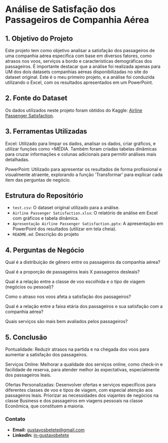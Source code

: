 # Análise de Satisfação dos Passageiros de Companhia Aérea

 ## 1. Objetivo do Projeto
 Este projeto tem como objetivo analisar a satisfação dos passageiros de uma companhia aérea específica com base em diversos fatores, como atrasos nos voos, serviços a bordo e características demográficas dos passageiros. É importante destacar que a análise foi realizada apenas para UM dos dois datasets companhias aéreas disponibilizadas no site do dataset original. Este é o meu primeiro projeto, e a análise foi conduzida utilizando o Excel, com os resultados apresentados em um PowerPoint.

 ## 2. Fonte do Dataset
 Os dados utilizados neste projeto foram obtidos do Kaggle: [Airline Passenger Satisfaction](https://www.kaggle.com/datasets/teejmahal20/airline-passenger-satisfaction).

## 3. Ferramentas Utilizadas
Excel: Utilizado para limpar os dados, analisar os dados, criar gráficos, e utilizar funções como =MÉDIA. Também foram criadas tabelas dinâmicas para cruzar informações e colunas adicionais para permitir análises mais detalhadas.

PowerPoint: Utilizado para apresentar os resultados de forma profissional e visualmente atraente, explorando a função 'Transformar' para explicar cada item das perguntas de negócio.

 ## Estrutura do Repositório
  - `test.csv`: O dataset original utilizado para a análise.
  - `Airline Passenger Satisfaction.xlsx`: O relatório de análise em Excel com gráficos e tabela dinâmica.
  - `Apresentação Airline Passenger Satisfaction.pptx`: A apresentação em PowerPoint dos resultados (utilizar em tela cheia).
  - `README.md`: Descrição do projeto

## 4. Perguntas de Negócio
Qual é a distribuição de gênero entre os passageiros da companhia aérea?

Qual é a proporção de passageiros leais X passageiros desleais?

Qual é a relação entre a classe de voo escolhida e o tipo de viagem (negócios ou pessoal)?

Como o atraso nos voos afeta a satisfação dos passageiros?

Qual é a relação entre a faixa etária dos passageiros e sua satisfação com a companhia aérea?

Quais serviços são mais bem avaliados pelos passageiros?

## 5. Conclusão 
Pontualidade: Reduzir atrasos na partida e na chegada dos voos para aumentar a satisfação dos passageiros.

Serviços Online: Melhorar a qualidade dos serviços online, como check-in e facilidade de reserva, para atender melhor às expectativas, especialmente dos passageiros leais.

Ofertas Personalizadas: Desenvolver ofertas e serviços específicos para diferentes classes de voo e tipos de viagem, com especial atenção aos passageiros leais. Priorizar as necessidades dos viajantes de negócios na classe Business e dos passageiros em viagens pessoais na classe Econômica, que constituem a maioria.

### Contato
- **Email:** gustavosbetete@gmail.com
- **LinkedIn:** [in-gustavobetete](https://www.linkedin.com/in/gustavobetete/)
